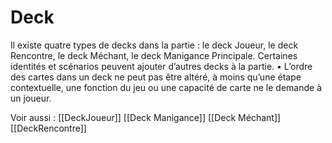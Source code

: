 # Deck
Il existe quatre types de decks dans la partie : le deck Joueur, le deck Rencontre, le deck Méchant, le deck Manigance Principale. Certaines identités et scénarios peuvent ajouter d’autres decks à la partie. • L’ordre des cartes dans un deck ne peut pas être altéré, à moins qu’une étape contextuelle, une fonction du jeu ou une capacité de carte ne le demande à un joueur.

Voir aussi :
[[DeckJoueur]]
[[Deck Manigance]]
[[Deck Méchant]]
[[DeckRencontre]]